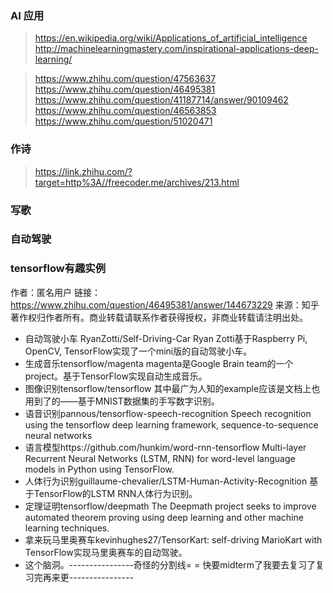 
### AI 应用
>https://en.wikipedia.org/wiki/Applications_of_artificial_intelligence  
>http://machinelearningmastery.com/inspirational-applications-deep-learning/


>https://www.zhihu.com/question/47563637  
>https://www.zhihu.com/question/46495381  
>https://www.zhihu.com/question/41187714/answer/90109462  
>https://www.zhihu.com/question/46563853  
>https://www.zhihu.com/question/51020471 



### 作诗
>https://link.zhihu.com/?target=http%3A//freecoder.me/archives/213.html 

### 写歌

### 自动驾驶

[自动驾驶直播]:https://www.twitch.tv/sentdex  

[Abbreviations]: http://pythonhosted.org/Markdown/extensions/abbreviations.html
[Attribute Lists]: http://pythonhosted.org/Markdown/extensions/attr_list.html
[Definition Lists]: http://pythonhosted.org/Markdown/extensions/definition_lists.html
[Fenced Code Blocks]: http://pythonhosted.org/Markdown/extensions/fenced_code_blocks.html
[Footnotes]: http://pythonhosted.org/Markdown/extensions/footnotes.html
[Tables]: http://pythonhosted.org/Markdown/extensions/tables.html
[Smart Strong]: http://pythonhosted.org/Markdown/extensions/smart_strong.html

### tensorflow有趣实例

作者：匿名用户
链接：https://www.zhihu.com/question/46495381/answer/144673229
来源：知乎
著作权归作者所有。商业转载请联系作者获得授权，非商业转载请注明出处。

* 自动驾驶小车 RyanZotti/Self-Driving-Car
Ryan Zotti基于Raspberry Pi, OpenCV, TensorFlow实现了一个mini版的自动驾驶小车。 
* 生成音乐tensorflow/magenta
magenta是Google Brain team的一个project。基于TensorFlow实现自动生成音乐。
* 图像识别tensorflow/tensorflow
其中最广为人知的example应该是文档上也用到了的——基于MNIST数据集的手写数字识别。
* 语音识别pannous/tensorflow-speech-recognition
Speech recognition using the tensorflow deep learning framework, sequence-to-sequence neural networks
* 语言模型https://github.com/hunkim/word-rnn-tensorflow
Multi-layer Recurrent Neural Networks (LSTM, RNN) for word-level language models in Python using TensorFlow.
* 人体行为识别guillaume-chevalier/LSTM-Human-Activity-Recognition
基于TensorFlow的LSTM RNN人体行为识别。
* 定理证明tensorflow/deepmath
The Deepmath project seeks to improve automated theorem proving using deep learning and other machine learning techniques.
* 拿来玩马里奥赛车kevinhughes27/TensorKart: self-driving MarioKart with TensorFlow实现马里奥赛车的自动驾驶。
* 这个脑洞。----------------奇怪的分割线= = 快要midterm了我要去复习了复习完再来更----------------